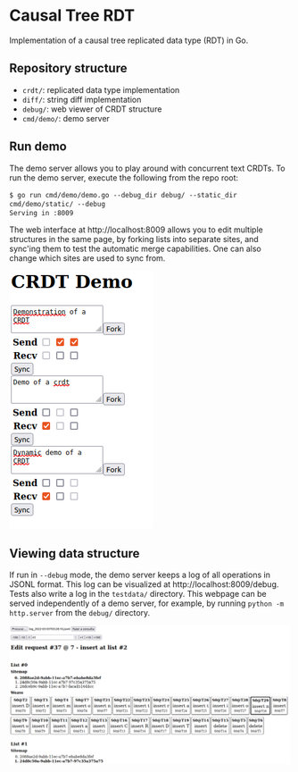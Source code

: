 # Causal Tree RDT

Implementation of a causal tree replicated data type (RDT) in Go.

## Repository structure

- `crdt/`: replicated data type implementation
- `diff/`: string diff implementation
- `debug/`: web viewer of CRDT structure
- `cmd/demo/`: demo server

## Run demo

The demo server allows you to play around with concurrent text CRDTs. To run the demo server,
execute the following from the repo root:

    $ go run cmd/demo/demo.go --debug_dir debug/ --static_dir cmd/demo/static/ --debug
    Serving in :8009

The web interface at http://localhost:8009 allows you to edit multiple structures in the same page, by forking lists
into separate sites, and sync'ing them to test the automatic merge capabilities. One can also
change which sites are used to sync from.

![Web interface of demo server](/docs/demo-server.png)

## Viewing data structure

If run in `--debug` mode, the demo server keeps a log of all operations in JSONL format. This log
can be visualized at http://localhost:8009/debug. Tests also write a log in the `testdata/` directory.
This webpage can be served independently of a demo server, for example, by running `python -m http.server` from the `debug/`
directory.

![Web interface of CRDT viewer](/docs/crdt-viewer.png)
